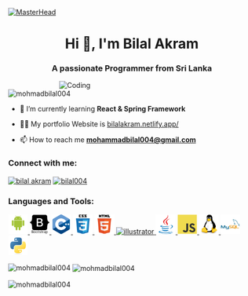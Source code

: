[![MasterHead](https://user-images.githubusercontent.com/76880102/157709681-304db8cb-e8b8-46b3-93a5-d37d4f40c698.PNG)](https://rishavchanda.io)
<h1 align="center">Hi 👋, I'm Bilal Akram</h1>
<h3 align="center">A passionate Programmer from Sri Lanka</h3>
<img align = "right" alt = "Coding" width = "400" src = "https://cdn.dribbble.com/users/1708950/screenshots/4188877/developer_med.gif">

<p align="left"> <img src="https://komarev.com/ghpvc/?username=mohmadbilal004&label=Profile%20views&color=0e75b6&style=flat" alt="mohmadbilal004" /> </p>

- 🌱 I’m currently learning **React & Spring Framework**

- 👨‍💻 My portfolio Website is [bilalakram.netlify.app/](bilalakram.netlify.app/)

- 📫 How to reach me **mohammadbilal004@gmail.com**

<h3 align="left">Connect with me:</h3>
<p align="left">
<a href="https://linkedin.com/in/bilal akram" target="blank"><img align="center" src="https://raw.githubusercontent.com/rahuldkjain/github-profile-readme-generator/master/src/images/icons/Social/linked-in-alt.svg" alt="bilal akram" height="30" width="40" /></a>
<a href="https://www.hackerrank.com/bilal004" target="blank"><img align="center" src="https://raw.githubusercontent.com/rahuldkjain/github-profile-readme-generator/master/src/images/icons/Social/hackerrank.svg" alt="bilal004" height="30" width="40" /></a>
</p>

<h3 align="left">Languages and Tools:</h3>
<p align="left"> <a href="https://developer.android.com" target="_blank" rel="noreferrer"> <img src="https://raw.githubusercontent.com/devicons/devicon/master/icons/android/android-original-wordmark.svg" alt="android" width="40" height="40"/> </a> <a href="https://getbootstrap.com" target="_blank" rel="noreferrer"> <img src="https://raw.githubusercontent.com/devicons/devicon/master/icons/bootstrap/bootstrap-plain-wordmark.svg" alt="bootstrap" width="40" height="40"/> </a> <a href="https://www.w3schools.com/cpp/" target="_blank" rel="noreferrer"> <img src="https://raw.githubusercontent.com/devicons/devicon/master/icons/cplusplus/cplusplus-original.svg" alt="cplusplus" width="40" height="40"/> </a> <a href="https://www.w3schools.com/css/" target="_blank" rel="noreferrer"> <img src="https://raw.githubusercontent.com/devicons/devicon/master/icons/css3/css3-original-wordmark.svg" alt="css3" width="40" height="40"/> </a> <a href="https://www.w3.org/html/" target="_blank" rel="noreferrer"> <img src="https://raw.githubusercontent.com/devicons/devicon/master/icons/html5/html5-original-wordmark.svg" alt="html5" width="40" height="40"/> </a> <a href="https://www.adobe.com/in/products/illustrator.html" target="_blank" rel="noreferrer"> <img src="https://www.vectorlogo.zone/logos/adobe_illustrator/adobe_illustrator-icon.svg" alt="illustrator" width="40" height="40"/> </a> <a href="https://www.java.com" target="_blank" rel="noreferrer"> <img src="https://raw.githubusercontent.com/devicons/devicon/master/icons/java/java-original.svg" alt="java" width="40" height="40"/> </a> <a href="https://developer.mozilla.org/en-US/docs/Web/JavaScript" target="_blank" rel="noreferrer"> <img src="https://raw.githubusercontent.com/devicons/devicon/master/icons/javascript/javascript-original.svg" alt="javascript" width="40" height="40"/> </a> <a href="https://www.linux.org/" target="_blank" rel="noreferrer"> <img src="https://raw.githubusercontent.com/devicons/devicon/master/icons/linux/linux-original.svg" alt="linux" width="40" height="40"/> </a> <a href="https://www.mysql.com/" target="_blank" rel="noreferrer"> <img src="https://raw.githubusercontent.com/devicons/devicon/master/icons/mysql/mysql-original-wordmark.svg" alt="mysql" width="40" height="40"/> </a> <a href="https://www.python.org" target="_blank" rel="noreferrer"> <img src="https://raw.githubusercontent.com/devicons/devicon/master/icons/python/python-original.svg" alt="python" width="40" height="40"/> </a> </p>

<p><img align="left" src="https://github-readme-stats.vercel.app/api/top-langs?username=mohmadbilal004&show_icons=true&locale=en&layout=compact" alt="mohmadbilal004" /></p>

<p>&nbsp;<img align="center" src="https://github-readme-stats.vercel.app/api?username=mohmadbilal004&show_icons=true&locale=en" alt="mohmadbilal004" /></p>

<p><img align="center" src="https://github-readme-streak-stats.herokuapp.com/?user=mohmadbilal004&" alt="mohmadbilal004" /></p>

